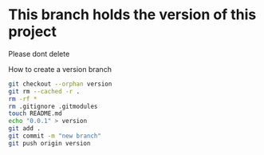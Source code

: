 # This branch holds the version of this project

Please dont delete


How to create a version branch
```bash
git checkout --orphan version
git rm --cached -r .
rm -rf *
rm .gitignore .gitmodules
touch README.md
echo "0.0.1" > version
git add .
git commit -m "new branch"
git push origin version
```

